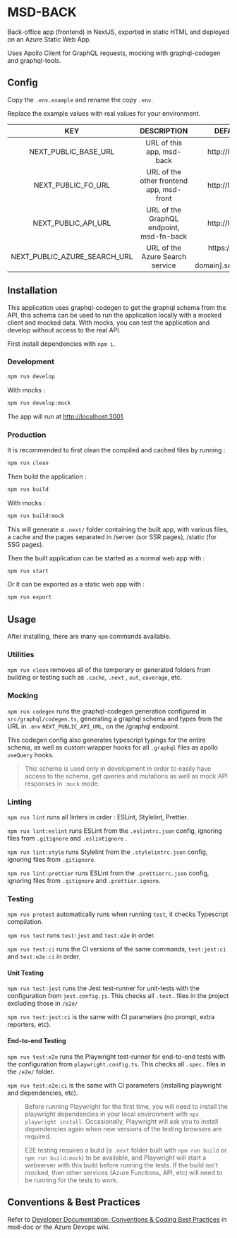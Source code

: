 # MSD-BACK

Back-office app (frontend) in NextJS, exported in static HTML and deployed on an Azure Static Web App.

Uses Apollo Client for GraphQL requests, mocking with graphql-codegen and graphql-tools.

## Config

Copy the `.env.example` and rename the copy `.env`.

Replace the example values with real values for your environment.

|             KEY              |               DESCRIPTION                |                     DEFAULT VALUE                     |
| :--------------------------: | :--------------------------------------: | :---------------------------------------------------: |
|     NEXT_PUBLIC_BASE_URL     |        URL of this app, msd-back         |                 http://localhost:3001                 |
|      NEXT_PUBLIC_FO_URL      | URL of the other frontend app, msd-front |                 http://localhost:3002                 |
|     NEXT_PUBLIC_API_URL      | URL of the GraphQL endpoint, msd-fn-back |                 http://localhost:7071                 |
| NEXT_PUBLIC_AZURE_SEARCH_URL |     URL of the Azure Search service      | https://[your-azure-search-domain].search.windows.net |

## Installation

This application uses graphql-codegen to get the graphql schema from the API, this schema can be used to run the
application locally with a mocked client and mocked data.
With mocks, you can test the application and develop without access to the real API.

First install dependencies with `npm i`.

### Development

```bash
npm run develop
```

With mocks :

```bash
npm run develop:mock
```

The app will run at [http://localhost:3001](http://localhost:3001).

### Production

It is recommended to first clean the compiled and cached files by running :

```bash
npm run clean
```

Then build the application :

```bash
npm run build
```

With mocks :

```bash
npm run build:mock
```

This will generate a `.next/` folder containing the built app, with various files, a cache and the pages separated in
/server (sor SSR pages), /static (for SSG pages).

Then the built application can be started as a normal web app with :

```bash
npm run start
```

Or it can be exported as a static web app with :

```bash
npm run export
```

## Usage

After installing, there are many `npm` commands available.

### Utilities

`npm run clean` removes all of the temporary or generated folders from building or testing such as `.cache`, `.next`
, `out`, `coverage`, etc.

### Mocking

`npm run codegen` runs the graphql-codegen generation configured in `src/graphql/codegen.ts`, generating a graphql
schema and types from the URL in `.env` `NEXT_PUBLIC_API_URL`, on the /graphql endpoint.

This codegen config also generates typescript typings for the entire schema, as well as custom wrapper hooks for
all `.graphql` files as apollo `useQuery` hooks.

> This schema is used only in development in order to easily have access to the schema, get queries and mutations as
> well
> as mock API responses in `:mock` mode.

### Linting

`npm run lint` runs all linters in order : ESLint, Stylelint, Prettier.

`npm run lint:eslint` runs ESLint from the `.eslintrc.json` config, ignoring files from `.gitignore` and `.eslintignore`
.

`npm run lint:style` runs Stylelint from the `.stylelintrc.json` config, ignoring files from `.gitignore`.

`npm run lint:prettier` runs ESLint from the `.prettierrc.json` config, ignoring files from `.gitignore`
and `.prettier.ignore`.

### Testing

`npm run pretest` automatically runs when running `test`, it checks Typescript compilation.

`npm run test` runs `test:jest` and `test:e2e` in order.

`npm run test:ci` runs the CI versions of the same commands, `test:jest:ci` and `test:e2e:ci` in order.

#### Unit Testing

`npm run test:jest` runs the Jest test-runner for unit-tests with the configuration from `jest.config.js`. This checks
all `.test.` files in the project excluding those in `/e2e/`

`npm run test:jest:ci` is the same with CI parameters (no prompt, extra reporters, etc).

#### End-to-end Testing

`npm run test:e2e` runs the Playwright test-runner for end-to-end tests with the configuration
from `playwright.config.ts`. This checks all `.spec.` files in the `/e2e/` folder.

`npm run test:e2e:ci` is the same with CI parameters (installing playwright and dependencies, etc).

> Before running Playwright for the first time, you will need to install the playwright dependencies in your local
> environment with
> `npx playwright install`. Occasionally, Playwright will ask you to install dependencies again when new versions of the
> testing browsers are required.

> E2E testing requires a build (a `.next` folder built with `npm run build` or `npm run build:mock`) to be available,
> and
> Playwright will start a webserver with this build
> before running the tests. If the build isn't mocked, then other services (Azure Functions, API, etc) will need to be
> running for the tests to work.

## Conventions & Best Practices

Refer
to [Developer Documentation: Conventions & Coding Best Practices](https://dev.azure.com/SuezCircularSolutions/MSD/_wiki?pageId=18&friendlyName=Conventions-Coding-Best-Practices#)
in msd-doc or the Azure Devops wiki.

